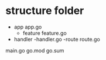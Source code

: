# structure folder

- app
	app.go
	- feature
		feature.go
- handler
	-handler.go
-route
	route.go

main.go
go.mod
go.sum